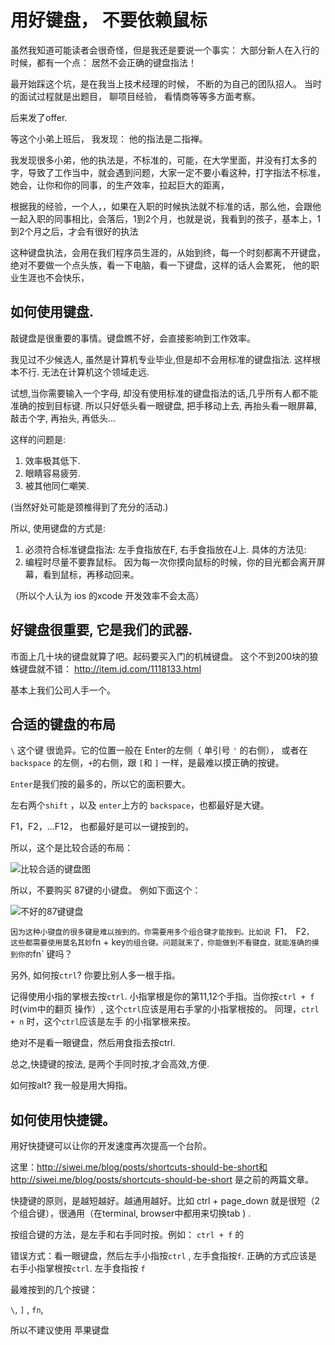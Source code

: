 # 用好键盘， 不要依赖鼠标

虽然我知道可能读者会很奇怪，但是我还是要说一个事实： 大部分新人在入行的时候，都有一个点： 居然不会正确的键盘指法！

最开始踩这个坑，是在我当上技术经理的时候， 不断的为自己的团队招人。 当时的面试过程就是出题目， 聊项目经验， 看情商等等多方面考察。

后来发了offer. 

等这个小弟上班后， 我发现： 他的指法是二指禅。 


我发现很多小弟，他的执法是，不标准的，可能，在大学里面，并没有打太多的字，导致了工作当中，就会遇到问题，大家一定不要小看这种，打字指法不标准，她会，让你和你的同事，的生产效率，拉起巨大的距离，

根据我的经验，一个人，，如果在入职的时候执法就不标准的话，那么他，会跟他一起入职的同事相比，会落后，1到2个月，也就是说，我看到的孩子，基本上，1到2个月之后，才会有很好的执法

这种键盘执法，会用在我们程序员生涯的，从始到终，每一个时刻都离不开键盘，绝对不要做一个点头族，看一下电脑，看一下键盘，这样的话人会累死，
他的职业生涯也不会快乐，

## 如何使用键盘.

敲键盘是很重要的事情。键盘瞧不好，会直接影响到工作效率。

我见过不少候选人, 虽然是计算机专业毕业,但是却不会用标准的键盘指法. 这样根本不行.
无法在计算机这个领域走远.

试想,当你需要输入一个字母, 却没有使用标准的键盘指法的话,几乎所有人都不能准确的按到目标键.
所以只好低头看一眼键盘, 把手移动上去, 再抬头看一眼屏幕, 敲击个字, 再抬头, 再低头...

这样的问题是:

1. 效率极其低下.
2. 眼睛容易疲劳.
3. 被其他同仁嘲笑.

(当然好处可能是颈椎得到了充分的活动.)

所以, 使用键盘的方式是:

1. 必须符合标准键盘指法: 左手食指放在F, 右手食指放在J上. 具体的方法见:
2. 编程时尽量不要靠鼠标。 因为每一次你摸向鼠标的时候，你的目光都会离开屏幕，看到鼠标，再移动回来。

（所以个人认为 ios 的xcode 开发效率不会太高）

## 好键盘很重要, 它是我们的武器.

市面上几十块的键盘就算了吧。起码要买入门的机械键盘。 这个不到200块的狼蛛键盘就不错：
http://item.jd.com/1118133.html

基本上我们公司人手一个。

## 合适的键盘的布局

`\` 这个键 很诡异。它的位置一般在 Enter的左侧（ 单引号 `'` 的右侧），
或者在 `backspace`  的左侧，`+`的右侧，跟 `[`和 `]` 一样，是最难以摸正确的按键。

`Enter`是我们按的最多的，所以它的面积要大。

左右两个`shift` ，以及 `enter`上方的 `backspace`，也都最好是大键。

F1，F2，...F12， 也都最好是可以一键按到的。

所以，这个是比较合适的布局：

![比较合适的键盘图](http://siwei.me/system/images/W1siZiIsIjIwMTUvMDEvMDMvMjJfNDBfMDZfNDE1X18uanBnIl0sWyJwIiwidGh1bWIiLCIyMjV4MjU1PiJdXQ/%E5%90%88%E9%80%82%E7%9A%84%E9%94%AE%E7%9B%98%E5%B8%83%E5%B1%80.jpg)

所以，不要购买 87键的小键盘。 例如下面这个：

![不好的87键键盘](http://siwei.me/system/images/W1siZiIsIjIwMTUvMDEvMDMvMjJfNDNfMzRfNTM2X18uanBnIl0sWyJwIiwidGh1bWIiLCI0NTB4NDUwPiJdXQ/%E4%B8%8D%E5%90%88%E9%80%82%E7%9A%84%E9%94%AE%E7%9B%98.jpg)

`因为这种小键盘的很多键是难以按到的。你需要用多个组合键才能按到。比如说 `F1`， `F2`，
这些都需要使用莫名其妙`fn + key` 的组合键。问题就来了，你能做到不看键盘，就能准确的摸到你的
`fn` 键吗？

另外, 如何按`ctrl`? 你要比别人多一根手指。

记得使用小指的掌根去按`ctrl`. 小指掌根是你的第11,12个手指。当你按`ctrl + f` 时(vim中的翻页
操作）, 这个`ctrl`应该是用右手掌的小指掌根按的。 同理，`ctrl + n` 时，这个`ctrl`应该是左手
的小指掌根来按。

绝对不是看一眼键盘，然后用食指去按ctrl.

总之,快捷键的按法, 是两个手同时按,才会高效,方便.

如何按alt? 我一般是用大拇指。

## 如何使用快捷键。

用好快捷键可以让你的开发速度再次提高一个台阶。

这里：http://siwei.me/blog/posts/shortcuts-should-be-short和 http://siwei.me/blog/posts/shortcuts-should-be-short 是之前的两篇文章。

快捷键的原则，是越短越好。越通用越好。比如 ctrl + page_down 就是很短（2个组合键），很通用（在terminal, browser中都用来切换tab ) .

按组合键的方法，是左手和右手同时按。例如： `ctrl + f` 的

错误方式：看一眼键盘，然后左手小指按`ctrl` , 左手食指按`f`.
正确的方式应该是 右手小指掌根按`ctrl`. 左手食指按 `f`

最难按到的几个按键：

`\`,  `]` , `fn`,

所以不建议使用 苹果键盘
